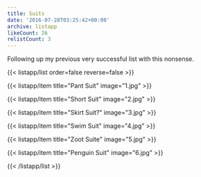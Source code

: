 ```yaml
---
title: Suits
date: '2016-07-28T03:25:42+00:00'
archive: listapp
likeCount: 26
relistCount: 3
---
```


Following up my previous very successful list with this nonsense.

<!--more-->

{{< listapp/list order=false reverse=false >}}

   {{< listapp/item title="Pant Suit"
      image="1.jpg" >}}

   {{< listapp/item title="Short Suit"
      image="2.jpg" >}}

   {{< listapp/item title="Skirt Suit?"
      image="3.jpg" >}}

   {{< listapp/item title="Swim Suit"
      image="4.jpg" >}}

   {{< listapp/item title="Zoot Suite"
      image="5.jpg" >}}

   {{< listapp/item title="Penguin Suit"
      image="6.jpg" >}}

{{< /listapp/list >}}
